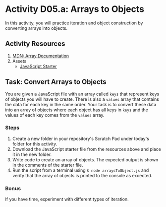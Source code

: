 # Activity D05.a: Arrays to Objects

In this activity, you will practice iteration and object construction by converting arrays into objects.

## Activity Resources

1. [MDN: Array Documentation](https://developer.mozilla.org/en-US/docs/Web/JavaScript/Reference/Global_Objects/Array)
2. Assets
   * [JavaScript Starter](files/arraysToObject.js)

## Task: Convert Arrays to Objects

You are given a JavaScript file with an array called `keys` that represent keys of objects you will have to create. There is also a `values` array that contains the data for each key in the same order. Your task is to convert these data into an array of objects where each object has all keys in `keys` and the values of each key comes from the `values` array.

### Steps

1. Create a new folder in your repository's Scratch Pad under today's folder for this activity.
2. Download the JavaScript starter file from the resources above and place it in the new folder.
3. Write code to create an array of objects. The expected output is shown in the comments of the starter file.
5. Run the script from a terminal using `$ node arraysToObject.js` and verify that the array of objects is printed to the console as exoected.

### Bonus

If you have time, experiment with different types of iteration.
